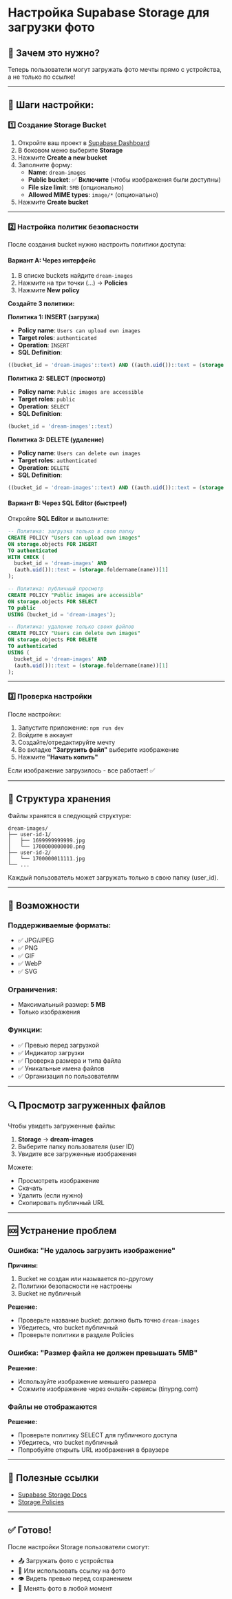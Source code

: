 # Настройка Supabase Storage для загрузки фото

## 📸 Зачем это нужно?

Теперь пользователи могут загружать фото мечты прямо с устройства, а не только по ссылке!

---

## 🔧 Шаги настройки:

### 1️⃣ Создание Storage Bucket

1. Откройте ваш проект в [Supabase Dashboard](https://app.supabase.com/)
2. В боковом меню выберите **Storage**
3. Нажмите **Create a new bucket**
4. Заполните форму:
   - **Name**: `dream-images`
   - **Public bucket**: ✅ **Включите** (чтобы изображения были доступны)
   - **File size limit**: `5MB` (опционально)
   - **Allowed MIME types**: `image/*` (опционально)
5. Нажмите **Create bucket**

---

### 2️⃣ Настройка политик безопасности

После создания bucket нужно настроить политики доступа:

#### Вариант A: Через интерфейс

1. В списке buckets найдите `dream-images`
2. Нажмите на три точки (...) → **Policies**
3. Нажмите **New policy**

**Создайте 3 политики:**

**Политика 1: INSERT (загрузка)**
- **Policy name**: `Users can upload own images`
- **Target roles**: `authenticated`
- **Operation**: `INSERT`
- **SQL Definition**:
```sql
((bucket_id = 'dream-images'::text) AND ((auth.uid())::text = (storage.foldername(name))[1]))
```

**Политика 2: SELECT (просмотр)**
- **Policy name**: `Public images are accessible`
- **Target roles**: `public`
- **Operation**: `SELECT`
- **SQL Definition**:
```sql
(bucket_id = 'dream-images'::text)
```

**Политика 3: DELETE (удаление)**
- **Policy name**: `Users can delete own images`
- **Target roles**: `authenticated`
- **Operation**: `DELETE`
- **SQL Definition**:
```sql
((bucket_id = 'dream-images'::text) AND ((auth.uid())::text = (storage.foldername(name))[1]))
```

#### Вариант B: Через SQL Editor (быстрее!)

Откройте **SQL Editor** и выполните:

```sql
-- Политика: загрузка только в свою папку
CREATE POLICY "Users can upload own images"
ON storage.objects FOR INSERT
TO authenticated
WITH CHECK (
  bucket_id = 'dream-images' AND
  (auth.uid())::text = (storage.foldername(name))[1]
);

-- Политика: публичный просмотр
CREATE POLICY "Public images are accessible"
ON storage.objects FOR SELECT
TO public
USING (bucket_id = 'dream-images');

-- Политика: удаление только своих файлов
CREATE POLICY "Users can delete own images"
ON storage.objects FOR DELETE
TO authenticated
USING (
  bucket_id = 'dream-images' AND
  (auth.uid())::text = (storage.foldername(name))[1]
);
```

---

### 3️⃣ Проверка настройки

После настройки:

1. Запустите приложение: `npm run dev`
2. Войдите в аккаунт
3. Создайте/отредактируйте мечту
4. Во вкладке **"Загрузить файл"** выберите изображение
5. Нажмите **"Начать копить"**

Если изображение загрузилось - все работает! ✅

---

## 📁 Структура хранения

Файлы хранятся в следующей структуре:

```
dream-images/
├── user-id-1/
│   ├── 1699999999999.jpg
│   └── 1700000000000.png
├── user-id-2/
│   └── 1700000011111.jpg
└── ...
```

Каждый пользователь может загружать только в свою папку (user_id).

---

## 🎨 Возможности

### Поддерживаемые форматы:
- ✅ JPG/JPEG
- ✅ PNG
- ✅ GIF
- ✅ WebP
- ✅ SVG

### Ограничения:
- Максимальный размер: **5 MB**
- Только изображения

### Функции:
- ✅ Превью перед загрузкой
- ✅ Индикатор загрузки
- ✅ Проверка размера и типа файла
- ✅ Уникальные имена файлов
- ✅ Организация по пользователям

---

## 🔍 Просмотр загруженных файлов

Чтобы увидеть загруженные файлы:

1. **Storage** → **dream-images**
2. Выберите папку пользователя (user ID)
3. Увидите все загруженные изображения

Можете:
- Просмотреть изображение
- Скачать
- Удалить (если нужно)
- Скопировать публичный URL

---

## 🆘 Устранение проблем

### Ошибка: "Не удалось загрузить изображение"

**Причины:**
1. Bucket не создан или называется по-другому
2. Политики безопасности не настроены
3. Bucket не публичный

**Решение:**
- Проверьте название bucket: должно быть точно `dream-images`
- Убедитесь, что bucket публичный
- Проверьте политики в разделе Policies

### Ошибка: "Размер файла не должен превышать 5MB"

**Решение:**
- Используйте изображение меньшего размера
- Сожмите изображение через онлайн-сервисы (tinypng.com)

### Файлы не отображаются

**Решение:**
- Проверьте политику SELECT для публичного доступа
- Убедитесь, что bucket публичный
- Попробуйте открыть URL изображения в браузере

---

## 🔗 Полезные ссылки

- [Supabase Storage Docs](https://supabase.com/docs/guides/storage)
- [Storage Policies](https://supabase.com/docs/guides/storage/security/access-control)

---

## ✅ Готово!

После настройки Storage пользователи смогут:
- 📤 Загружать фото с устройства
- 🔗 Или использовать ссылку на фото
- 👁️ Видеть превью перед сохранением
- 🔄 Менять фото в любой момент

